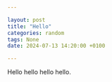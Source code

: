 ```yaml
---

layout: post
title: "Hello"
categories: random
tags: None
date: 2024-07-13 14:20:00 +0100

---
```


Hello hello hello hello.
